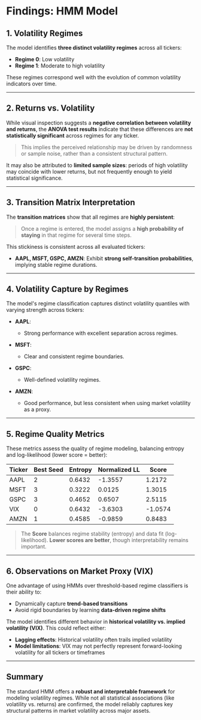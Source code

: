 # Findings: HMM Model

## 1. Volatility Regimes

The model identifies **three distinct volatility regimes** across all tickers:

- **Regime 0**: Low volatility  
- **Regime 1**: Moderate to high volatility  

These regimes correspond well with the evolution of common volatility indicators over time.

---

## 2. Returns vs. Volatility

While visual inspection suggests a **negative correlation between volatility and returns**, the **ANOVA test results** indicate that these differences are **not statistically significant** across regimes for any ticker.

> This implies the perceived relationship may be driven by randomness or sample noise, rather than a consistent structural pattern.

It may also be attributed to **limited sample sizes**: periods of high volatility may coincide with lower returns, but not frequently enough to yield statistical significance.

---

## 3. Transition Matrix Interpretation

The **transition matrices** show that all regimes are **highly persistent**:

> Once a regime is entered, the model assigns a **high probability of staying** in that regime for several time steps.

This stickiness is consistent across all evaluated tickers:

- **AAPL, MSFT, GSPC, AMZN**: Exhibit **strong self-transition probabilities**, implying stable regime durations.

---

## 4. Volatility Capture by Regimes

The model's regime classification captures distinct volatility quantiles with varying strength across tickers:

- **AAPL**:  
  - Strong performance with excellent separation across regimes.  

- **MSFT**:  
  - Clear and consistent regime boundaries.  

- **GSPC**:  
  - Well-defined volatility regimes.  

- **AMZN**:  
  - Good performance, but less consistent when using market volatility as a proxy.

---

## 5. Regime Quality Metrics

These metrics assess the quality of regime modeling, balancing entropy and log-likelihood (lower score = better):

| Ticker | Best Seed | Entropy | Normalized LL | Score   |
|--------|-----------|---------|---------------|---------|
| AAPL   | 2         | 0.6432  | -1.3557       | 1.2172  |
| MSFT   | 3         | 0.3222  | 0.0125        | 1.3015  |
| GSPC   | 3         | 0.4652  | 0.6507        | 2.5115  |
| VIX    | 0         | 0.6432  | -3.6303       | -1.0574 |
| AMZN   | 1         | 0.4585  | -0.9859       | 0.8483  |

> The **Score** balances regime stability (entropy) and data fit (log-likelihood). **Lower scores are better**, though interpretability remains important.

---

## 6. Observations on Market Proxy (VIX)

One advantage of using HMMs over threshold-based regime classifiers is their ability to:

- Dynamically capture **trend-based transitions**  
- Avoid rigid boundaries by learning **data-driven regime shifts**

The model identifies different behavior in **historical volatility vs. implied volatility (VIX)**. This could reflect either:

- **Lagging effects**: Historical volatility often trails implied volatility  
- **Model limitations**: VIX may not perfectly represent forward-looking volatility for all tickers or timeframes

---

## Summary

The standard HMM offers a **robust and interpretable framework** for modeling volatility regimes. While not all statistical associations (like volatility vs. returns) are confirmed, the model reliably captures key structural patterns in market volatility across major assets.
